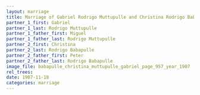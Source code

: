 ```yaml
---
layout: marriage
title: Marriage of Gabriel Rodrigo Muttupulle and Christina Rodrigo Babapulle
partner_1_first: Gabriel
partner_1_last: Rodrigo Muttupulle
partner_1_father_first: Miguel
partner_1_father_last: Rodrigo Muttupulle
partner_2_first: Christina
partner_2_last: Rodrigo Babapulle
partner_2_father_first: Peter
partner_2_father_last: Rodrigo Babapulle
image_file: babapulle_christina_muttupulle_gabriel_page_957_year_1907
rel_trees:
date: 1907-11-18
categories: marriage
---
```


